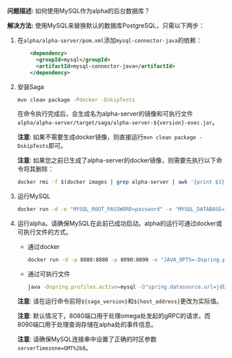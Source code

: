 **问题描述:** 如何使用MySQL作为alpha的后台数据库？

**解决方法:** 使用MySQL来替换默认的数据库PostgreSQL，只需以下两步：
1. 在`alpha/alpha-server/pom.xml`添加`mysql-connector-java`的依赖：
   ```xml
       <dependency>
         <groupId>mysql</groupId>
         <artifactId>mysql-connector-java</artifactId>
       </dependency>
   ```

2. 安装Saga
   ```bash
   mvn clean package -Pdocker -DskipTests
   ```
   在命令执行完成后，会生成名为alpha-server的镜像和可执行文件`alpha/alpha-server/target/saga/alpha-server-${version}-exec.jar`。

   **注意**: 如果不需要生成docker镜像，则直接运行`mvn clean package -DskipTests`即可。

   **注意**: 如果您之前已生成了alpha-server的docker镜像，则需要先执行以下命令将其删除：
   ```bash
   docker rmi -f $(docker images | grep alpha-server | awk '{print $3}')
   ```
   
3. 运行MySQL
   ```bash
   docker run -d -e "MYSQL_ROOT_PASSWORD=password" -e "MYSQL_DATABASE=saga" -e "MYSQL_USER=saga" -e "MYSQL_PASSWORD=password" -p 3306:3306 mysql/mysql-server:5.7
   ```

4. 运行alpha。请确保MySQL在此前已成功启动。alpha的运行可通过docker或可执行文件的方式。
   * 通过docker
      ```bash
      docker run -d -p 8080:8080 -p 8090:8090 -e "JAVA_OPTS=-Dspring.profiles.active=mysql -Dspring.datasource.url=jdbc:mysql://${host_address}:3306/saga?serverTimezone=GMT%2b8&useSSL=false" alpha-server:${saga_version}
      ```
   * 通过可执行文件
      ```bash
      java -Dspring.profiles.active=mysql -D"spring.datasource.url=jdbc:mysql://${host_address}:3306/saga?serverTimezone=GMT%2b8&useSSL=false" -jar alpha-server-${saga_version}-exec.jar
      ```
   **注意**: 请在运行命令前将`${saga_version}`和`${host_address}`更改为实际值。

   **注意**: 默认情况下，8080端口用于处理omega处发起的gRPC的请求，而8090端口用于处理查询存储在alpha处的事件信息。
   
   **注意**: 请确保MySQL连接串中设置了正确的时区参数`serverTimezone=GMT%2b8`。

